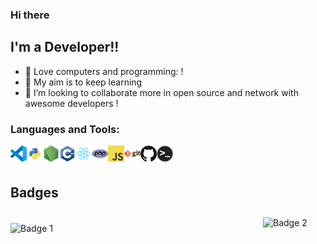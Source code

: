 ### Hi there 

<!--
**Veercodeprog/Veercodeprog** is a ✨ _special_ ✨ repository because its `README.md` (this file) appears on your GitHub profile.

Here are some ideas to get you started:

- 🔭 I’m currently working on ...
- 🌱 I’m currently learning ...
- 👯 I’m looking to collaborate on ...
- 🤔 I’m looking for help with ...
- 💬 Ask me about ...
- 📫 How to reach me: ...
- 😄 Pronouns: ...
- ⚡ Fun fact: ...
-->

## I'm a Developer!!

- 🔭 Love computers and programming: !
- 🌱 My aim is to keep learning
- 👯 I’m looking to collaborate more in open source and network with awesome developers !


### Languages and Tools:

<img align="left" alt="Visual Studio Code" width="26px" src="https://raw.githubusercontent.com/github/explore/80688e429a7d4ef2fca1e82350fe8e3517d3494d/topics/visual-studio-code/visual-studio-code.png" />
<img align="left" alt="Python" width="26px" src="https://raw.githubusercontent.com/github/explore/80688e429a7d4ef2fca1e82350fe8e3517d3494d/topics/python/python.png" />

<img align="left" alt="Node.js" width="26px" src="https://raw.githubusercontent.com/github/explore/master/topics/nodejs/nodejs.png" />

<img align="left" alt="C++" width="26px" src="https://raw.githubusercontent.com/github/explore/master/topics/cpp/cpp.png" />

<img align="left" alt="React" width="26px" src="https://raw.githubusercontent.com/github/explore/master/topics/react/react.png" />
<img align="left" alt="PHP" width="26px" src="https://raw.githubusercontent.com/github/explore/master/topics/php/php.png" />

<img align="left" alt="JavaScript" width="26px" src="https://raw.githubusercontent.com/github/explore/80688e429a7d4ef2fca1e82350fe8e3517d3494d/topics/javascript/javascript.png" />
<img align="left" alt="Git" width="26px" src="https://raw.githubusercontent.com/github/explore/80688e429a7d4ef2fca1e82350fe8e3517d3494d/topics/git/git.png" />
<img align="left" alt="GitHub" width="26px" src="https://raw.githubusercontent.com/github/explore/78df643247d429f6cc873026c0622819ad797942/topics/github/github.png" />
<img align="left" alt="Terminal" width="26px" src="https://raw.githubusercontent.com/github/explore/80688e429a7d4ef2fca1e82350fe8e3517d3494d/topics/terminal/terminal.png" />

<br />
<br />



## Badges
<div style="display: flex; justify-content: space-between; align-items: center; width: 100%;">
    <img src="https://user-images.githubusercontent.com/91560462/136450245-19069454-c58c-4459-b1c6-5e888e22fcb6.png" alt="Badge 1" style="width: 250px; height: auto; margin-top: 18px;">
    <img src="https://images.credly.com/size/250x250/images/3545154f-08b4-4f6f-9592-c356d7108965/Developing_Cloud_Native_Applications.png" alt="Badge 2" style="width: 100px">
</div>






